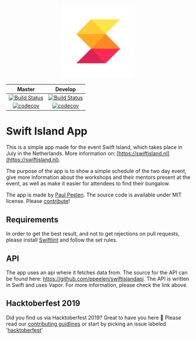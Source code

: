 <p align="center">
    <img src="logo.png" width="200" max-width="90%" alt="Swift Island" />
</p>
<center>

| Master | Develop |
|--------|---------|
| <center>[![Build Status](https://app.bitrise.io/app/0fcac5a66eec5fd8/status.svg?token=BCdH21vI5qdH8-wUyW9-uQ&branch=master)](https://app.bitrise.io/app/0fcac5a66eec5fd8)</center> | <center>[![Build Status](https://app.bitrise.io/app/0fcac5a66eec5fd8/status.svg?token=BCdH21vI5qdH8-wUyW9-uQ&branch=develop)](https://app.bitrise.io/app/0fcac5a66eec5fd8)</center> |
| <center>[![codecov](https://codecov.io/gh/SwiftIsland/island-app/branch/master/graph/badge.svg)](https://codecov.io/gh/SwiftIsland/island-app)</center> | <center>[![codecov](https://codecov.io/gh/SwiftIsland/island-app/branch/develop/graph/badge.svg)](https://codecov.io/gh/SwiftIsland/island-app) </center> |

</center>

# Swift Island App
This is a simple app made for the event Swift Island, which takes place in July in the Netherlands. More information on: [https://swiftisland.nl](https://swiftisland.nl).

The purpose of the app is to show a simple schedule of the two day event, give more information about the workshops and their mentors present at the event, as well as make it easier for attendees to find their bungalow.

The app is made by [Paul Peelen](https://github.com/ppeelen). The source code is available under MIT license. Please [contribute](CONTRIBUTING.md)!

## Requirements
In order to get the best result, and not to get rejections on pull requests, please install [Swiftlint](https://www.github.com/realm/SwiftLint) and follow the set rules.

## API
The app uses an api where it fetches data from. The source for the API can be found here:
https://github.com/ppeelen/swiftislandapi.
The API is written in Swift and uses Vapor. For more information, please check the link above.

## Hacktoberfest 2019
Did you find us via Hacktoberfest 2019? Great to have you here :wave:
Please read our [contributing guidlines](CONTRIBUTING.md) or start by picking an issue labeled '[hacktoberfest](https://github.com/SwiftIsland/island-app/issues?q=is%3Aopen+is%3Aissue+label%3Ahacktoberfest)'
